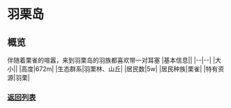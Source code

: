 # 羽栗岛
## 概览
伴随着栗雀的喧嚣，来到羽栗岛的羽族都喜欢带一对耳塞
|基本信息||
|--|--|
|大小||
|高度|672m|
|生态群系|羽栗林、山丘|
|居民数|5w|
|居民种族|栗雀|
|特有资源|羽栗|

### [返回列表](../global.md#岛屿列表)